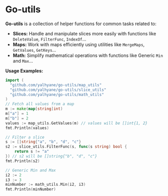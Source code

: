 # Go-utils

**Go-utils** is a collection of helper functions for common tasks related to:

* **Slices:** Handle and manipulate slices more easily with functions like `DeleteValue`, `FilterFunc`, `IndexOf`...
* **Maps:** Work with maps efficiently using utilities like `MergeMaps`, `GetValues`, `GetKeys`...
* **Math:** Simplify mathematical operations with functions like Generic `Min` and `Max`...


**Usage Examples:**

```go
import (
  "github.com/yalhyane/go-utils/map_utils"
  "github.com/yalhyane/go-utils/slice_utils"
  "github.com/yalhyane/go-utils/math_utils"
)
// Fetch all values from a map
m := make(map[string]int)
m["a"] = 1
m["b"] = 2
values := map_utils.GetValues(m) // values will be []int{1, 2}
fmt.Println(values)

// Filter a slice
s := []string{"a", "b", "d", "c"}
s2 := slice_utils.FilterFunc(s, func(s string) bool {
    return s != "a"
}) // s2 will be []string{"b", "d", "c"}
fmt.Println(s2)

// Generic Min and Max
i2 := 2
i3 := 3
minNumber := math_utils.Min(i2, i3)
fmt.Println(minNumber)
```
